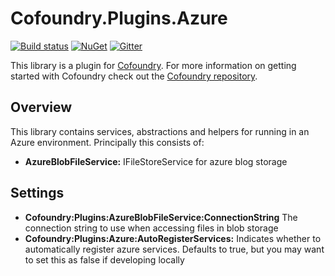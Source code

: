# Cofoundry.Plugins.Azure

[![Build status](https://ci.appveyor.com/api/projects/status/65bx24r2ugb1hoko?svg=true)](https://ci.appveyor.com/project/Cofoundry/cofoundry-plugins-azure)
[![NuGet](https://img.shields.io/nuget/v/Cofoundry.Plugins.Azure.svg)](https://www.nuget.org/packages/Cofoundry.Plugins.Azure/)
[![Gitter](https://img.shields.io/gitter/room/cofoundry-cms/cofoundry.svg)](https://gitter.im/cofoundry-cms/cofoundry)


This library is a plugin for [Cofoundry](http://cofoundry.org/). For more information on getting started with Cofoundry check out the [Cofoundry repository](https://github.com/cofoundry-cms/cofoundry).

## Overview

This library contains services, abstractions and helpers for running in an Azure environment. Principally this consists of:

- **AzureBlobFileService:** IFileStoreService for azure blog storage

## Settings

- **Cofoundry:Plugins:AzureBlobFileService:ConnectionString** The connection string to use when accessing files in blob storage
- **Cofoundry:Plugins:Azure:AutoRegisterServices:** Indicates whether to automatically register azure services. Defaults to true, but you may want to set this as false if developing locally 





